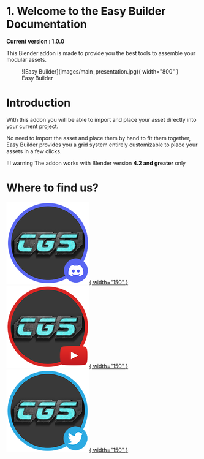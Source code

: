 # 1. Welcome to the Easy Builder Documentation

**Current version : 1.0.0**

This Blender addon is made to provide you the best tools to assemble your modular assets.

<figure markdown>
  ![Easy Builder](images/main_presentation.jpg){ width="800" } 
  <figcaption>Easy Builder</figcaption>
</figure>

# Introduction
With this addon you will be able to import and place your asset directly into your current project.

No need to Import the asset and place them by hand to fit them together, Easy Builder provides you a grid system entirely customizable to place your assets in a few clicks.

!!! warning
    The addon works with Blender version **4.2 and greater** only


# Where to find us?

<a href="https://discord.gg/7B5wT8bQBD" target="_black">![CGSeb Discord](images/logo_discord.png){ width="150" }</a>
<a href="https://www.youtube.com/c/CGSeb-scifi" target="_black">![CGSeb Youtube](images/logo_youtube.png){ width="150" }</a>
<a href="https://twitter.com/CGSebSciFi" target="_black">![CGSeb Twitter](images/logo_twitter.png){ width="150" }</a>
